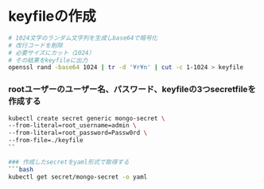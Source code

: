 # keyfileの作成

```bash
# 1024文字のランダム文字列を生成しbase64で暗号化
# 改行コードを削除
# 必要サイズにカット（1024）
# その結果をkeyfileに出力
openssl rand -base64 1024 | tr -d '¥r¥n' | cut -c 1-1024 > keyfile
```

### rootユーザーのユーザー名、パスワード、keyfileの3つsecretfileを作成する

```bash
kubectl create secret generic mongo-secret \
--from-literal=root_username=admin \
--from-literal=root_password=Passw0rd \
--from-file=./keyfile
``

### 作成したsecretをyaml形式で取得する
```bash
kubectl get secret/mongo-secret -o yaml
````
